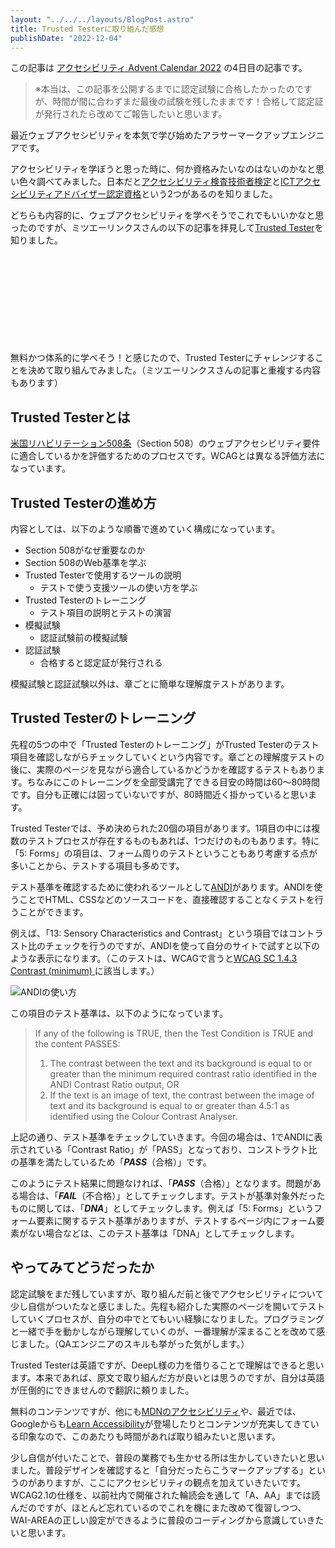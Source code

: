 ```yaml
---
layout: "../../../layouts/BlogPost.astro"
title: Trusted Testerに取り組んだ感想
publishDate: "2022-12-04"
---
```


この記事は [アクセシビリティ Advent Calendar 2022](https://adventar.org/calendars/7377) の4日目の記事です。

> ※本当は、この記事を公開するまでに認定試験に合格したかったのですが、時間が間に合わずまだ最後の試験を残したままです！合格して認定証が発行されたら改めてご報告したいと思います。

最近ウェブアクセシビリティを本気で学び始めたアラサーマークアップエンジニアです。

アクセシビリティを学ぼうと思った時に、何か資格みたいなのはないのかなと思い色々調べてみました。日本だと[アクセシビリティ検査技術者検定](https://icc.infocreate.co.jp/icc/itiran/kentei.html)と[ICTアクセシビリティアドバイザー認定資格](https://aaict.jp/)という2つがあるのを知りました。

どちらも内容的に、ウェブアクセシビリティを学べそうでこれでもいいかなと思ったのですが、ミツエーリンクスさんの以下の記事を拝見して[Trusted Tester](https://training.section508testing.net/)を知りました。

<div class="iframely-embed"><div class="iframely-responsive" style="height: 140px; padding-bottom: 0;"><a href="https://www.mitsue.co.jp/knowledge/blog/a11y/202012/13_0900.html" data-iframely-url="//iframely.net/8shBuNh?card=small"></a></div></div>

無料かつ体系的に学べそう！と感じたので、Trusted Testerにチャレンジすることを決めて取り組んでみました。（ミツエーリンクスさんの記事と重複する内容もあります）

## Trusted Testerとは

[米国リハビリテーション508条](https://www.access-board.gov/ict/)（Section 508）のウェブアクセシビリティ要件に適合しているかを評価するためのプロセスです。WCAGとは異なる評価方法になっています。

## Trusted Testerの進め方

内容としては、以下のような順番で進めていく構成になっています。

- Section 508がなぜ重要なのか
- Section 508のWeb基準を学ぶ
- Trusted Testerで使用するツールの説明
  - テストで使う支援ツールの使い方を学ぶ
- Trusted Testerのトレーニング
  - テスト項目の説明とテストの演習
- 模擬試験
  - 認証試験前の模擬試験
- 認証試験
  - 合格すると認定証が発行される

模擬試験と認証試験以外は、章ごとに簡単な理解度テストがあります。

## Trusted Testerのトレーニング

先程の5つの中で「Trusted Testerのトレーニング」がTrusted Testerのテスト項目を確認しながらチェックしていくという内容です。章ごとの理解度テストの後に、実際のページを見ながら適合しているかどうかを確認するテストもあります。ちなみにこのトレーニングを全部受講完了できる目安の時間は60〜80時間です。自分も正確には図っていないですが、80時間近く掛かっていると思います。

Trusted Testerでは、予め決められた20個の項目があります。1項目の中には複数のテストプロセスが存在するものもあれば、1つだけのものもあります。特に「5: Forms」の項目は、フォーム周りのテストということもあり考慮する点が多いことから、テストする項目も多めです。

テスト基準を確認するために使われるツールとして[ANDI](https://www.ssa.gov/accessibility/andi/help/install.html)があります。ANDIを使うことでHTML、CSSなどのソースコードを、直接確認することなくテストを行うことができます。

例えば、「13: Sensory Characteristics and Contrast」という項目ではコントラスト比のチェックを行うのですが、ANDIを使って自分のサイトで試すと以下のような表示になります。（このテストは、WCAGで言うと[WCAG SC 1.4.3 Contrast (minimum) ](https://waic.jp/docs/WCAG21/Understanding/contrast-minimum.html)に該当します。）

![ANDIの使い方](/images/20221204.png)

この項目のテスト基準は、以下のようになっています。

> If any of the following is TRUE, then the Test Condition is TRUE and the content PASSES:
>   1. The contrast between the text and its background is equal to or greater than the minimum required contrast ratio identified in the ANDI Contrast Ratio output, OR
>   2. If the text is an image of text, the contrast between the image of text and its background is equal to or greater than 4.5:1 as identified using the Colour Contrast Analyser.

上記の通り、テスト基準をチェックしていきます。今回の場合は、1でANDIに表示されている「Contrast Ratio」が「PASS」となっており、コンストラクト比の基準を満たしているため「***PASS***（合格）」です。

このようにテスト結果に問題なければ、「***PASS***（合格）」となります。問題がある場合は、「***FAIL***（不合格）」としてチェックします。テストが基準対象外だったものに関しては、「***DNA***」としてチェックします。例えば「5: Forms」というフォーム要素に関するテスト基準がありますが、テストするページ内にフォーム要素がない場合などは、このテスト基準は「DNA」としてチェックします。

## やってみてどうだったか

認定試験をまだ残していますが、取り組んだ前と後でアクセシビリティについて少し自信がついたなと感じました。先程も紹介した実際のページを開いてテストしていくプロセスが、自分の中でとてもいい経験になりました。プログラミングと一緒で手を動かしながら理解していくのが、一番理解が深まることを改めて感じました。（QAエンジニアのスキルも挙がった気がします。）

Trusted Testerは英語ですが、DeepL様の力を借りることで理解はできると思います。本来であれば、原文で取り組んだ方が良いとは思うのですが、自分は英語が圧倒的にできませんので翻訳に頼りました。

無料のコンテンツですが、他にも[MDNのアクセシビリティ](https://developer.mozilla.org/ja/docs/Learn/Accessibility)や、最近では、Googleからも[Learn Accessibility](https://web.dev/learn/accessibility/)が登場したりとコンテンツが充実してきている印象なので、このあたりも時間があれば取り組みたいと思います。

少し自信が付いたことで、普段の業務でも生かせる所は生かしていきたいと思いました。普段デザインを確認すると「自分だったらこうマークアップする」というのがありますが、ここにアクセシビリティの観点を加えていきたいです。WCAG2.1の仕様を、以前社内で開催された輪読会を通して「A、AA」までは読んだのですが、ほとんど忘れているのでこれを機にまた改めて復習しつつ、WAI-AREAの正しい設定ができるように普段のコーディングから意識していきたいと思います。
